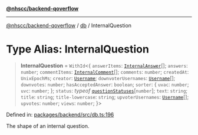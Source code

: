 [**@nhscc/backend-qoverflow**](../../README.md)

***

[@nhscc/backend-qoverflow](../../README.md) / [db](../README.md) / InternalQuestion

# Type Alias: InternalQuestion

> **InternalQuestion** = `WithId`\<\{ `answerItems`: [`InternalAnswer`](InternalAnswer.md)[]; `answers`: `number`; `commentItems`: [`InternalComment`](InternalComment.md)[]; `comments`: `number`; `createdAt`: `UnixEpochMs`; `creator`: [`Username`](Username.md); `downvoterUsernames`: [`Username`](Username.md)[]; `downvotes`: `number`; `hasAcceptedAnswer`: `boolean`; `sorter`: \{ `uvac`: `number`; `uvc`: `number`; \}; `status`: *typeof* [`questionStatuses`](../variables/questionStatuses.md)\[`number`\]; `text`: `string`; `title`: `string`; `title-lowercase`: `string`; `upvoterUsernames`: [`Username`](Username.md)[]; `upvotes`: `number`; `views`: `number`; \}\>

Defined in: [packages/backend/src/db.ts:196](https://github.com/nhscc/qoverflow.api.hscc.bdpa.org/blob/e58635515aaccbecfff868b37cbae9a64bb762c2/packages/backend/src/db.ts#L196)

The shape of an internal question.
